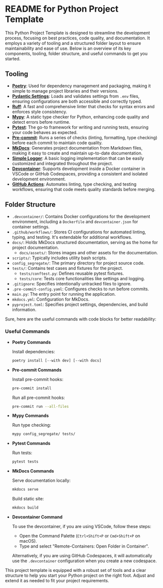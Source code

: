 # README for Python Project Template

This Python Project Template is designed to streamline the development process, focusing on best practices, code quality, and documentation. It employs a variety of tooling and a structured folder layout to ensure maintainability and ease of use. Below is an overview of its key components, tooling, folder structure, and useful commands to get you started.

## Tooling

- [**Poetry**](https://github.com/python-poetry/poetry): Used for dependency management and packaging, making it simple to manage project libraries and their versions.
- [**Pydantic Settings**](https://github.com/pydantic/pydantic-settings): Loads and validates settings from `.env` files, ensuring configurations are both accessible and correctly typed.
- [**Ruff**](https://github.com/astral-sh/ruff): A fast and comprehensive linter that checks for syntax errors and enforces style consistency.
- [**Mypy**](https://github.com/python/mypy): A static type checker for Python, enhancing code quality and detect errors before runtime.
- [**Pytest**](https://github.com/pytest-dev/pytest): The go-to framework for writing and running tests, ensuring your code behaves as expected.
- [**Pre-commit**](https://github.com/pre-commit/pre-commit): Runs a series of checks (linting, formatting, type checking) before each commit to maintain code quality.
- [**MkDocs**](https://github.com/mkdocs/mkdocs): Generates project documentation from Markdown files, making it easy to create and maintain up-to-date documentation.
- [**Simple Logger**](https://docs.python.org/3/library/logging.html): A basic logging implementation that can be easily customized and integrated throughout the project.
- [**Devcontainer**](https://github.com/microsoft/vscode-dev-containers): Supports development inside a Docker container in VSCode or GitHub Codespaces, providing a consistent and isolated development environment.
- [**GitHub Actions**](https://github.com/features/actions): Automates linting, type checking, and testing workflows, ensuring that code meets quality standards before merging.

## Folder Structure

- `.devcontainer/`: Contains Docker configurations for the development environment, including a `Dockerfile` and `devcontainer.json` for container settings.
- `.github/workflows/`: Stores CI configurations for automated linting, typing, and testing. It's extendable for additional workflows.
- `docs/`: Holds MkDocs structured documentation, serving as the home for project documentation.
  - `docs/assets/`: Stores images and other assets for the documentation.
- `scripts/`: Typically includes utility bash scripts.
- `config_segregate/`: The primary directory for project source code.
- `tests/`: Contains test cases and fixtures for the project.
  - `tests/conftest.py`: Defines reusable pytest fixtures.
  - `tests/core`: Tests core functionalities like settings and logging.
- `.gitignore`: Specifies intentionally untracked files to ignore.
- `.pre-commit-config.yaml`: Configures checks to run before commits.
- `main.py`: The entry point for running the application.
- `mkdocs.yml`: Configuration for MkDocs.
- `pyproject.toml`: Specifies project settings, dependencies, and build information.

Sure, here are the useful commands with code blocks for better readability:

### Useful Commands

- **Poetry Commands**

  Install dependencies:
  ```bash
  poetry install [--with dev] [--with docs]
  ```


- **Pre-commit Commands**

  Install pre-commit hooks:
  ```bash
  pre-commit install
  ```
  Run all pre-commit hooks:
  ```bash
  pre-commit run --all-files
  ```

- **Mypy Commands**

  Run type checking:
  ```bash
  mypy config_segregate/ tests/
  ```

- **Pytest Commands**

  Run tests:
  ```bash
  pytest tests
  ```

- **MkDocs Commands**

  Serve documentation locally:
  ```bash
  mkdocs serve
  ```
  Build static site:
  ```bash
  mkdocs build
  ```

- **Devcontainer Command**

  To use the devcontainer, if you are using VSCode, follow these steps:
  - Open the Command Palette (`Ctrl+Shift+P` or `Cmd+Shift+P` on macOS).
  - Type and select "Remote-Containers: Open Folder in Container".

  Alternatively, if you are using GitHub Codespaces, it will automatically use the `.devcontainer` configuration when you create a new codespace.

This project template is equipped with a robust set of tools and a clear structure to help you start your Python project on the right foot. Adjust and extend it as needed to fit your project requirements.
